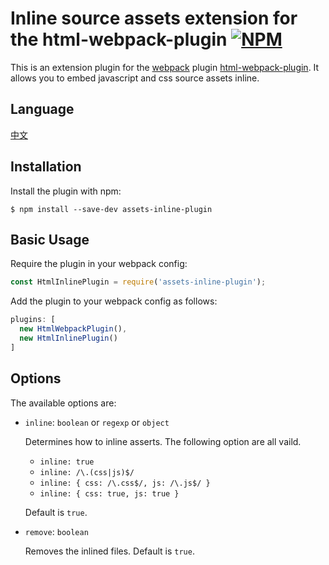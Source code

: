 Inline source assets extension for the html-webpack-plugin
[![NPM](https://nodei.co/npm/assets-inline-plugin.png?downloads=true&downloadRank=true&stars=true)](https://nodei.co/npm/assets-inline-plugin/)
========================================

This is an extension plugin for the [webpack](http://webpack.github.io) plugin [html-webpack-plugin](https://github.com/ampedandwired/html-webpack-plugin).  It allows you to embed javascript and css source assets inline.

Language
------------

[中文](README.zh-CN.md)

Installation
------------

Install the plugin with npm:
```shell
$ npm install --save-dev assets-inline-plugin
```

Basic Usage
-----------
Require the plugin in your webpack config:

```javascript
const HtmlInlinePlugin = require('assets-inline-plugin');
```

Add the plugin to your webpack config as follows:

```javascript
plugins: [
  new HtmlWebpackPlugin(),
  new HtmlInlinePlugin()
]
```


Options
-------
The available options are:

- `inline`: `boolean` or `regexp` or `object`

  Determines how to inline asserts. The following option are all vaild.

  - `inline: true`
  - `inline: /\.(css|js)$/`
  - `inline: {
        css: /\.css$/,
        js: /\.js$/
    }`
  - `inline: {
        css: true,
        js: true
    }`

  Default is `true`.

- `remove`: `boolean`

  Removes the inlined files. Default is `true`.